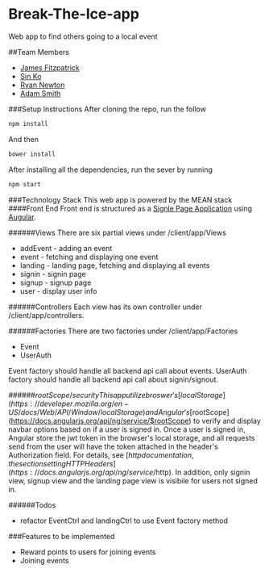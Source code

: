 # Break-The-Ice-app
Web app to find others going to a local event

##Team Members
- [James Fitzpatrick](https://github.com/Fitzpatrick1)
- [Sin Ko](https://github.com/scko823)
- [Ryan Newton](https://github.com/ryannewton)
- [Adam Smith](https://github.com/AdamSmith910)

###Setup Instructions
After cloning the repo, run the follow
```javascript
npm install
```
And then
```javascript
bower install
```
After installing all the dependencies, run the sever by running
```javascript
npm start
```


###Technology Stack
This web app is powered by the MEAN stack
####Front End
Front end is structured as a [Signle Page Application](https://en.wikipedia.org/wiki/Single-page_application) using [Augular](https://angularjs.org/).

######Views
There are six partial views under /client/app/Views
* addEvent - adding an event
* event - fetching and displaying one event
* landing - landing page, fetching and displaying all events
* signin - signin page
* signup - signup page
* user - display user info

######Controllers
Each view has its own controller under /client/app/controllers.

######Factories
There are two factories under /client/app/Factories
* Event
* UserAuth

Event factory should handle all backend api call about events.
UserAuth factory should handle all backend api call about signin/signout.

######$rootScope/security
This app utilize broswer's [localStorage](https://developer.mozilla.org/en-US/docs/Web/API/Window/localStorage) and Angular's [$rootScope](https://docs.angularjs.org/api/ng/service/$rootScope) to verify and display navbar options based on if a user is signed in.
Once a user is signed in, Angular store the jwt token in the browser's local storage, and all requests send from the user will have the token attached in the header's Authorization field. For details, see [$http documentation, the section setting HTTP Headers](https://docs.angularjs.org/api/ng/service/$http).
In addition, only signin view, signup view and the landing page view is visibile for users not signed in.

######Todos
* refactor EventCtrl and landingCtrl to use Event factory method

###Features to be implemented
* Reward points to users for joining events
* Joining events
